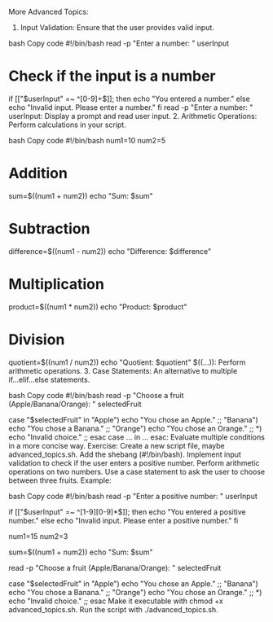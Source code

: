 More Advanced Topics:

1. Input Validation:
   Ensure that the user provides valid input.

bash
Copy code
#!/bin/bash
read -p "Enter a number: " userInput

# Check if the input is a number

if [["$userInput" =~ ^[0-9]+$]]; then
echo "You entered a number."
else
echo "Invalid input. Please enter a number."
fi
read -p "Enter a number: " userInput: Display a prompt and read user input. 2. Arithmetic Operations:
Perform calculations in your script.

bash
Copy code
#!/bin/bash
num1=10
num2=5

# Addition

sum=$((num1 + num2))
echo "Sum: $sum"

# Subtraction

difference=$((num1 - num2))
echo "Difference: $difference"

# Multiplication

product=$((num1 \* num2))
echo "Product: $product"

# Division

quotient=$((num1 / num2))
echo "Quotient: $quotient"
$((...)): Perform arithmetic operations. 3. Case Statements:
An alternative to multiple if...elif...else statements.

bash
Copy code
#!/bin/bash
read -p "Choose a fruit (Apple/Banana/Orange): " selectedFruit

case "$selectedFruit" in
"Apple")
echo "You chose an Apple."
;;
"Banana")
echo "You chose a Banana."
;;
"Orange")
echo "You chose an Orange."
;;
\*)
echo "Invalid choice."
;;
esac
case ... in ... esac: Evaluate multiple conditions in a more concise way.
Exercise:
Create a new script file, maybe advanced_topics.sh.
Add the shebang (#!/bin/bash).
Implement input validation to check if the user enters a positive number.
Perform arithmetic operations on two numbers.
Use a case statement to ask the user to choose between three fruits.
Example:

bash
Copy code
#!/bin/bash
read -p "Enter a positive number: " userInput

if [["$userInput" =~ ^[1-9][0-9]*$]]; then
echo "You entered a positive number."
else
echo "Invalid input. Please enter a positive number."
fi

num1=15
num2=3

sum=$((num1 + num2))
echo "Sum: $sum"

read -p "Choose a fruit (Apple/Banana/Orange): " selectedFruit

case "$selectedFruit" in
"Apple")
echo "You chose an Apple."
;;
"Banana")
echo "You chose a Banana."
;;
"Orange")
echo "You chose an Orange."
;;
\*)
echo "Invalid choice."
;;
esac
Make it executable with chmod +x advanced_topics.sh.
Run the script with ./advanced_topics.sh.
